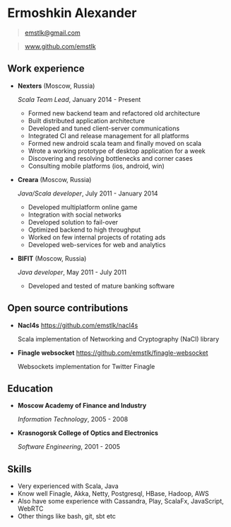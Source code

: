 Ermoshkin Alexander
===================

> emstlk@gmail.com

> www.github.com/emstlk

Work experience
---------------

* **Nexters** (Moscow, Russia)

  *Scala Team Lead*, January 2014 - Present
  
  - Formed new backend team and refactored old architecture
  - Built distributed application architecture
  - Developed and tuned client-server communications
  - Integrated CI and release management for all platforms
  - Formed new android scala team and finally moved on scala
  - Wrote a working prototype of desktop application for a week
  - Discovering and resolving bottlenecks and corner cases
  - Consulting mobile platforms (ios, android, win)
  
* **Creara** (Moscow, Russia)

  *Java/Scala developer*, July 2011 - January 2014
  
  - Developed multiplatform online game 
  - Integration with social networks 
  - Developed solution to fail-over
  - Optimized backend to high throughput
  - Worked on few internal projects of rotating ads
  - Developed web-services for web and analytics

* **BIFIT** (Moscow, Russia)

  *Java developer*, May 2011 - July 2011
  
  - Developed and tested of mature banking software

Open source contributions
--------------------

* **Nacl4s** https://github.com/emstlk/nacl4s

  Scala implementation of Networking and Cryptography (NaCl) library

* **Finagle websocket** https://github.com/emstlk/finagle-websocket
  
  Websockets implementation for Twitter Finagle

Education
---------

* **Moscow Academy of Finance and Industry**
  
  *Information Technology*, 2005 - 2008
  
* **Krasnogorsk College of Optics and Electronics** 

  *Software Engineering*, 2001 - 2005

Skills
------

* Very experienced with Scala, Java
* Know well Finagle, Akka, Netty, Postgresql, HBase, Hadoop, AWS
* Also have some experience with Cassandra, Play, ScalaFx, JavaScript, WebRTC
* Other things like bash, git, sbt etc

